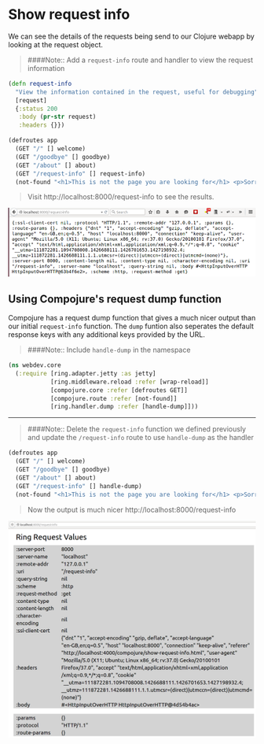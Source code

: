 # Show request info

We can see the details of the requests being send to our Clojure webapp by looking at the request object.

> ####Note:: Add a `request-info` route and handler to view the request information
>
```clojure
(defn request-info
  "View the information contained in the request, useful for debugging"
  [request]
  {:status 200
   :body (pr-str request)
   :headers {}})
```
```clojure
(defroutes app
  (GET "/" [] welcome)
  (GET "/goodbye" [] goodbye)
  (GET "/about" [] about)
  (GET "/request-info" [] request-info)
  (not-found "<h1>This is not the page you are looking for</h1> <p>Sorry, the page you requested was not found!</p>"))
```
>
>  Visit http://localhost:8000/request-info to see the results.

![Output of the request](/images/clojure-webdev-request-info-pr-str-output.png)


## Using Compojure's request dump function

  Compojure has a request dump function that gives a much nicer output than our initial `request-info` function.  The `dump` funtion also seperates the default response keys with any additional keys provided by the URL.

> ####Note:: Include `handle-dump` in the namespace
>
```clojure
(ns webdev.core
  (:require [ring.adapter.jetty :as jetty]
            [ring.middleware.reload :refer [wrap-reload]]
            [compojure.core :refer [defroutes GET]]
            [compojure.route :refer [not-found]]
            [ring.handler.dump :refer [handle-dump]]))
```

---

> ####Note:: Delete the `request-info` function we defined previously and update the `/request-info` route to use `handle-dump` as the handler
>
```clojure
(defroutes app
  (GET "/" [] welcome)
  (GET "/goodbye" [] goodbye)
  (GET "/about" [] about)
  (GET "/request-info" [] handle-dump)
  (not-found "<h1>This is not the page you are looking for</h1> <p>Sorry, the page you requested was not found!</p>"))
```
>
>  Now the output is much nicer http://localhost:8000/request-info

![](/images/clojure-webdev-compojure-request-dump-output.png)
